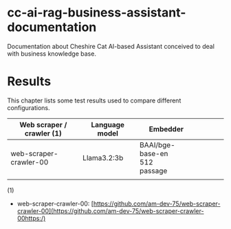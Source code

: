 # cc-ai-rag-business-assistant-documentation

Documentation about Cheshire Cat AI-based Assistant conceived to deal with business knowledge base.

# Results

This chapter lists some test results used to compare different configurations.


| Web scraper / crawler (1) | Language model | Embedder                               |   |   |   |   |
| --------------------------- | ---------------- | ---------------------------------------- | --- | --- | --- | --- |
| web-scraper-crawler-00    | Llama3.2:3b    | BAAI/bge-base-en<br />512<br />passage |   |   |   |   |
|                           |                |                                        |   |   |   |   |

(1)

* web-scraper-crawler-00: [https://github.com/am-dev-75/web-scraper-crawler-00](https://github.com/am-dev-75/web-scraper-crawler-00https:/)
